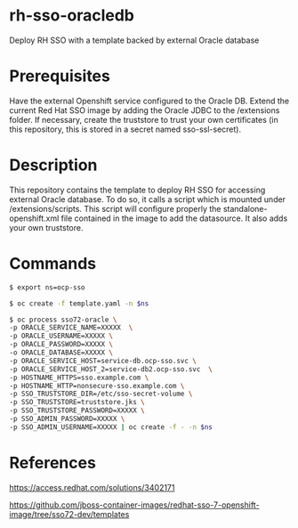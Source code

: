 # rh-sso-oracledb
Deploy RH SSO with a template backed by external Oracle database

# Prerequisites
Have the external Openshift service configured to the Oracle DB.
Extend the current Red Hat SSO image by adding the Oracle JDBC to the /extensions folder.
If necessary, create the truststore to trust your own certificates (in this repository, this is stored in a secret named sso-ssl-secret).

# Description
This repository contains the template to deploy RH SSO for accessing external Oracle database. To do so, it calls a script which is mounted under /extensions/scripts. This script will configure properly the standalone-openshift.xml file contained in the image to add the datasource. It also adds your own truststore.

# Commands
```bash
$ export ns=ocp-sso
```
```bash
$ oc create -f template.yaml -n $ns
```
```bash
$ oc process sso72-oracle \
-p ORACLE_SERVICE_NAME=XXXXX  \
-p ORACLE_USERNAME=XXXXX \
-p ORACLE_PASSWORD=XXXXX \
-o ORACLE_DATABASE=XXXXX \
-p ORACLE_SERVICE_HOST=service-db.ocp-sso.svc \
-p ORACLE_SERVICE_HOST_2=service-db2.ocp-sso.svc  \
-p HOSTNAME_HTTPS=sso.example.com \
-p HOSTNAME_HTTP=nonsecure-sso.example.com \
-p SSO_TRUSTSTORE_DIR=/etc/sso-secret-volume \
-p SSO_TRUSTSTORE=truststore.jks \
-p SSO_TRUSTSTORE_PASSWORD=XXXXX \
-p SSO_ADMIN_PASSWORD=XXXXX \
-p SSO_ADMIN_USERNAME=XXXXX | oc create -f - -n $ns
```

# References
https://access.redhat.com/solutions/3402171

https://github.com/jboss-container-images/redhat-sso-7-openshift-image/tree/sso72-dev/templates
